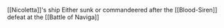 [[Nicoletta]]'s ship
Either sunk or commandeered after the [[Blood-Siren]] defeat at the [[Battle of Naviga]]